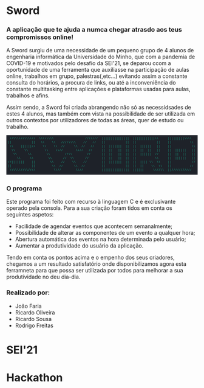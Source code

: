 **Sword**
=========

### <p>A aplicação que te ajuda a numca chegar atrasdo aos teus compromissos online!</p>

A Sword surgiu de uma necessidade de um pequeno grupo de 4 alunos de engenharia informática da Universidade do Minho, que com a pandemia de COVID-19 e motivados pelo desafio da SEI'21, se deparou ccom a oportunidade de uma ferramenta que auxiliasse na participação de aulas online, trabalhos em grupo, palestras(,etc...) evitando assim a constante consulta do horários, a procura de links, ou até a inconveniência do constante multitasking entre aplicações e plataformas usadas para aulas, trabalhos e afins.

Assim sendo, a Sword foi criada abrangendo não só as necessidsades de estes 4 alunos, mas também com vista na possibilidade de ser utilizada em outros contextos por utilizadores de todas as áreas, quer de estudo ou trabalho.

![Screenshot](unknown.png)

### O programa

Este programa foi feito com recurso à linguagem C e é exclusivante operado pela consola. Para a sua criação foram tidos em conta os seguintes aspetos:
* Facilidade de agendar eventos que acontecem semanalmente;
* Possibilidade de alterar as componentes de um evento a qualquer hora;
* Abertura automática dos eventos na hora determinada pelo usuário;
* Aumentar a produtividade do usuário da aplicação.

Tendo em conta os pontos acima e o empenho dos seus criadores, chegamos a um resultado satisfatório onde disponibilizamos agora esta ferramneta para que possa ser utilizada por todos para melhorar a sua produtividade no deu dia-dia.

### Realizado por:  
- João Faria  
- Ricardo Oliveira  
- Ricardo Sousa  
- Rodrigo Freitas  

# SEI'21
# Hackathon
